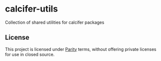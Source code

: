 # calcifer-utils

Collection of shared utilities for calcifer packages

## License

This project is licensed under [Parity](./LICENSE) terms, without offering private licenses for use in closed source.
